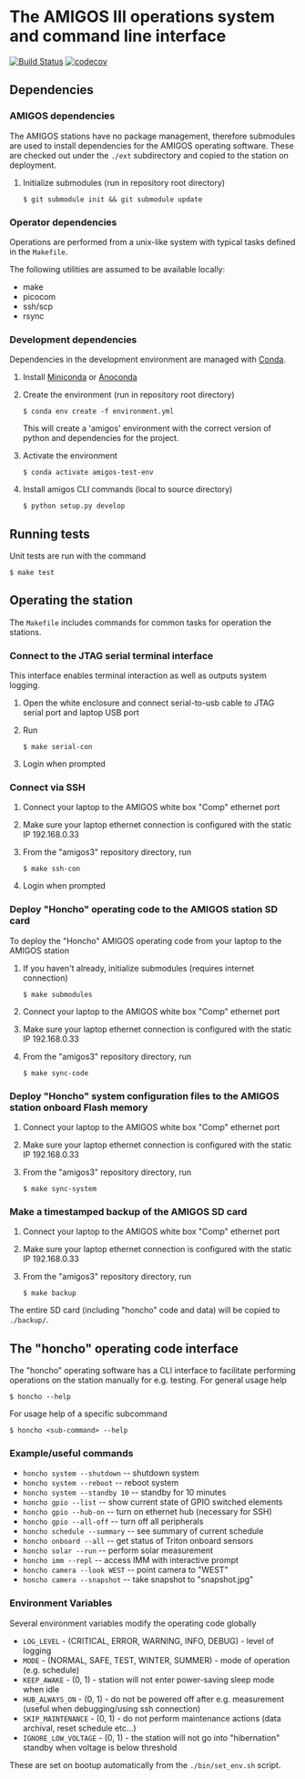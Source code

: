 # The AMIGOS III operations system and command line interface

[![Build Status](https://travis-ci.com/wallinb/amigos3.svg?branch=master)](https://travis-ci.com/wallinb/amigos3)
[![codecov](https://codecov.io/gh/wallinb/amigos3/branch/master/graph/badge.svg)](https://codecov.io/gh/wallinb/amigos3)

## Dependencies

### AMIGOS dependencies

The AMIGOS stations have no package management, therefore submodules are used to install dependencies for the AMIGOS operating software. These are checked out under the `./ext` subdirectory and copied to the station on deployment.

1. Initialize submodules (run in repository root directory)

    ```
    $ git submodule init && git submodule update
    ```

### Operator dependencies

Operations are performed from a unix-like system with typical tasks defined in the `Makefile`.

The following utilities are assumed to be available locally:

* make
* picocom
* ssh/scp
* rsync


### Development dependencies

Dependencies in the development environment are managed with [Conda](https://docs.conda.io/en/latest/index.html).

1. Install [Miniconda](https://docs.conda.io/en/latest/miniconda.html) or [Anoconda](https://www.anaconda.com/distribution/)

1. Create the environment (run in repository root directory)

    ```
    $ conda env create -f environment.yml
    ```

    This will create a 'amigos' environment with the correct version of python and dependencies for the project.

1. Activate the environment

    ```
    $ conda activate amigos-test-env
    ```

1. Install amigos CLI commands (local to source directory)

    ```
    $ python setup.py develop
    ```

## Running tests

Unit tests are run with the command

```
$ make test
```

## Operating the station

The `Makefile` includes commands for common tasks for operation the stations.


### Connect to the JTAG serial terminal interface

This interface enables terminal interaction as well as outputs system logging.

1. Open the white enclosure and connect serial-to-usb cable to JTAG serial port and laptop USB port
1. Run

    ```
    $ make serial-con
    ```

1. Login when prompted


### Connect via SSH

1. Connect your laptop to the AMIGOS white box "Comp" ethernet port
1. Make sure your laptop ethernet connection is configured with the static IP 192.168.0.33
1. From the "amigos3" repository directory, run

    ```
    $ make ssh-con
    ```

1. Login when prompted


### Deploy "Honcho" operating code to the AMIGOS station SD card

To deploy the "Honcho" AMIGOS operating code from your laptop to the AMIGOS station

1. If you haven't already, initialize submodules (requires internet connection)

    ```
    $ make submodules
    ```

1. Connect your laptop to the AMIGOS white box "Comp" ethernet port
1. Make sure your laptop ethernet connection is configured with the static IP 192.168.0.33
1. From the "amigos3" repository directory, run

    ```
    $ make sync-code
    ```


### Deploy "Honcho" system configuration files to the AMIGOS station onboard Flash memory

1. Connect your laptop to the AMIGOS white box "Comp" ethernet port
1. Make sure your laptop ethernet connection is configured with the static IP 192.168.0.33
1. From the "amigos3" repository directory, run

    ```
    $ make sync-system
    ```


### Make a timestamped backup of the AMIGOS SD card

1. Connect your laptop to the AMIGOS white box "Comp" ethernet port
1. Make sure your laptop ethernet connection is configured with the static IP 192.168.0.33
1. From the "amigos3" repository directory, run

    ```
    $ make backup
    ```

The entire SD card (including "honcho" code and data) will be copied to `./backup/`.


## The "honcho" operating code interface

The "honcho" operating software has a CLI interface to facilitate performing operations on the station manually for e.g. testing. For general usage help


```
$ honcho --help
```

For usage help of a specific subcommand

```
$ honcho <sub-command> --help
```


### Example/useful commands

* `honcho system --shutdown` -- shutdown system
* `honcho system --reboot` -- reboot system
* `honcho system --standby 10` -- standby for 10 minutes
* `honcho gpio --list` -- show current state of GPIO switched elements
* `honcho gpio --hub-on` -- turn on ethernet hub (necessary for SSH)
* `honcho gpio --all-off` -- turn off all peripherals
* `honcho schedule --summary` -- see summary of current schedule
* `honcho onboard --all` -- get status of Triton onboard sensors
* `honcho solar --run` -- perform solar measurement
* `honcho imm --repl` -- access IMM with interactive prompt
* `honcho camera --look WEST` -- point camera to "WEST"
* `honcho camera --snapshot` -- take snapshot to "snapshot.jpg"


### Environment Variables

Several environment variables modify the operating code globally

* `LOG_LEVEL`          - (CRITICAL, ERROR, WARNING, INFO, DEBUG) - level of logging
* `MODE`               - (NORMAL, SAFE, TEST, WINTER, SUMMER)    - mode of operation (e.g. schedule)
* `KEEP_AWAKE`         - (0, 1)                                  - station will not enter power-saving sleep mode when idle
* `HUB_ALWAYS_ON`      - (0, 1)                                  - do not be powered off after e.g. measurement (useful when debugging/using ssh connection)
* `SKIP_MAINTENANCE`   - (0, 1)                                  - do not perform maintenance actions (data archival, reset schedule etc...)
* `IGNORE_LOW_VOLTAGE` - (0, 1)                                  - the station will not go into "hibernation" standby when voltage is below threshold

These are set on bootup automatically from the `./bin/set_env.sh` script.
